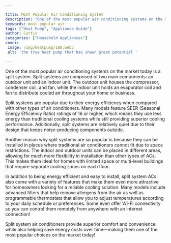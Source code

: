 ```yaml
---

title: Most Popular Air Conditioning System
description: "One of the most popular air conditioning systems on the market today is a split system. Split systems are composed of two main com...get more info"
keywords: most popular air
tags: ["Heat Pump", "Appliance Guide"]
author: Curtis
categories: ["Household Appliances"]
cover: 
 image: /img/heatpump/180.webp
 alt: 'the true heat pump that has shown great potential '

---
```


One of the most popular air conditioning systems on the market today is a split system. Split systems are composed of two main components: an outdoor unit and an indoor unit. The outdoor unit houses the compressor, condenser coil, and fan, while the indoor unit holds an evaporator coil and fan to distribute cooled air throughout your home or business.

Split systems are popular due to their energy efficiency when compared with other types of air conditioners. Many models feature SEER (Seasonal Energy Efficiency Ratio) ratings of 16 or higher, which means they use less energy than traditional cooling systems while still providing superior cooling performance. Additionally, split systems are relatively quiet due to their design that keeps noise-producing components outside.

Another reason why split systems are so popular is because they can be installed in places where traditional air conditioners cannot fit due to space restrictions. The indoor and outdoor units can be placed in different areas, allowing for much more flexibility in installation than other types of ACs. This makes them ideal for homes with limited space or multi-level buildings that require separate cooling zones on each floor.

In addition to being energy efficient and easy to install, split system ACs also come with a variety of features that make them even more attractive for homeowners looking for a reliable cooling solution. Many models include advanced filters that help remove allergens from the air as well as programmable thermostats that allow you to adjust temperatures according to your daily schedule or preferences. Some even offer Wi-Fi connectivity so you can control them remotely from anywhere with an internet connection!

Split system air conditioners provide superior comfort and convenience while also helping save energy costs over time—making them one of the most popular choices on the market today!
